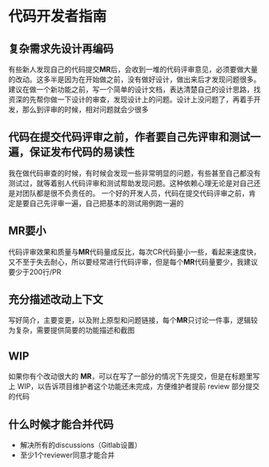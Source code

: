 # 代码开发者指南

## 复杂需求先设计再编码

有些新人发现自己的代码提交**MR**后，会收到一堆的代码评审意见，必须要做大量的改动。这多半是因为在开始做之前，没有做好设计，做出来后才发现问题很多。 建议在做一个新功能之前，写一个简单的设计文档，表达清楚自己的设计思路，找资深的先帮你做一下设计的审查，发现设计上的问题。设计上没问题了，再着手开发，那么到评审的时候，相对问题就会少很多

## 代码在提交代码评审之前，作者要自己先评审和测试一遍，保证发布代码的易读性

我在做代码审查的时候，有时候会发现一些非常明显的问题，有些甚至自己都没有测试过，就等着别人代码评审和测试帮助发现问题。这种依赖心理无论是对自己还是对团队都是很不负责任的。 一个好的开发人员，代码在提交代码评审之前，肯定是要自己先评审一遍，自己把基本的测试用例跑一遍的

## **MR**要小

 代码评审效果和质量与**MR**代码量成反比，每次CR代码量小一些，看起来速度快，又不至于失去耐心，所以要经常进行代码评审，但是每个**MR**代码量要少，我建议要少于200行/PR

## 充分描述改动上下文

写好简介，主要变更，以及附上原型和问题链接，每个**MR**只讨论一件事，逻辑较为复杂，需要提供简要的功能描述和截图

## **WIP**

如果你有个改动很大的 **MR**，可以在写了一部分的情况下先提交，但是在标题里写上 WIP，以告诉项目维护者这个功能还未完成，方便维护者提前 review 部分提交的代码

## 什么时候才能合并代码

+ 解决所有的discussions（Gitlab设置）
+ 至少1个reviewer同意才能合并
